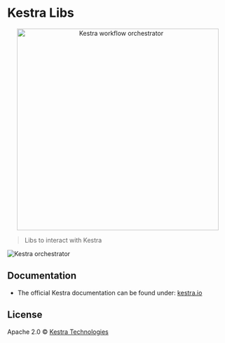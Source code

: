 # Kestra Libs

<p align="center">
  <a href="https://kestra.io">
    <img width="460" src="https://kestra.io/logo.svg"  alt="Kestra workflow orchestrator" />
  </a>
</p>

> Libs to interact with Kestra 

![Kestra orchestrator](https://kestra.io/ui.gif)


## Documentation
* The official Kestra documentation can be found under: [kestra.io](https://kestra.io)

## License
Apache 2.0 © [Kestra Technologies](https://kestra.io)

